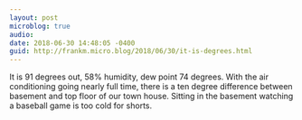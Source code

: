 ```yaml
---
layout: post
microblog: true
audio: 
date: 2018-06-30 14:48:05 -0400
guid: http://frankm.micro.blog/2018/06/30/it-is-degrees.html
---
```

It is 91 degrees out, 58% humidity, dew point 74 degrees. With the air conditioning going nearly full time, there is a ten degree difference between basement and top floor of our town house. Sitting in the basement watching a baseball game is too cold for shorts. 
